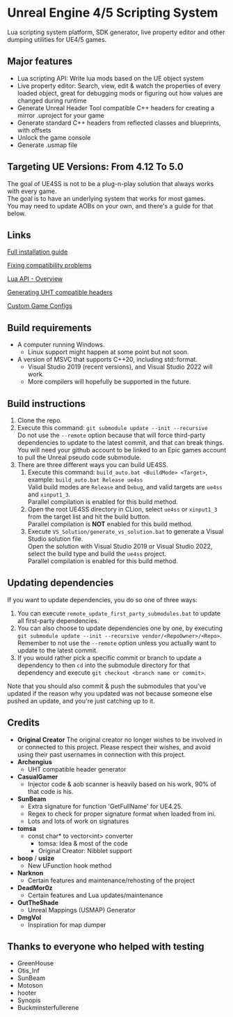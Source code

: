 # Unreal Engine 4/5 Scripting System

Lua scripting system platform, SDK generator, live property editor and other dumping utilities for UE4/5 games. 

## Major features

- Lua scripting API: Write lua mods based on the UE object system
- Live property editor: Search, view, edit & watch the properties of every loaded object, great for debugging mods or figuring out how values are changed during runtime
- Generate Unreal Header Tool compatible C++ headers for creating a mirror .uproject for your game
- Generate standard C++ headers from reflected classes and blueprints, with offsets
- Unlock the game console
- Generate .usmap file

## Targeting UE Versions: From 4.12 To 5.0

The goal of UE4SS is not to be a plug-n-play solution that always works with every game.  
The goal is to have an underlying system that works for most games.  
You may need to update AOBs on your own, and there's a guide for that below.  

## Links

  [Full installation guide](https://github.com/UE4SS-RE/RE-UE4SS/wiki/FullInstallationGuide)
  
  [Fixing compatibility problems](https://github.com/UE4SS-RE/RE-UE4SS/wiki/FixingBrokenAOBs) 
  
  [Lua API - Overview](https://github.com/UE4SS-RE/RE-UE4SS/wiki/Lua-API)
  
  [Generating UHT compatible headers](https://github.com/UE4SS-RE/RE-UE4SS/wiki/Generating-UHT-compatible-headers)
  
  [Custom Game Configs](https://github.com/UE4SS-RE/RE-UE4SS/wiki/CustomGameConfigs)


## Build requirements

- A computer running Windows.
  - Linux support might happen at some point but not soon.
- A version of MSVC that supports C++20, including std::format.
  - Visual Studio 2019 (recent versions), and Visual Studio 2022 will work.
  - More compilers will hopefully be supported in the future.


## Build instructions

1. Clone the repo.
2. Execute this command: `git submodule update --init --recursive`  
    Do not use the `--remote` option because that will force third-party dependencies to update to the latest commit, and that can break things.
    You will need your github account to be linked to an Epic games account to pull the Unreal pseudo code submodule.
3. There are three different ways you can build UE4SS.  
    1. Execute this command: `build_auto.bat <BuildMode> <Target>`, example: `build_auto.bat Release ue4ss`  
        Valid build modes are `Release` and `Debug`, and valid targets are `ue4ss` and `xinput1_3`.  
        Parallel compilation is enabled for this build method.
    2. Open the root UE4SS directory in CLion, select `ue4ss` or `xinput1_3` from the target list and hit the build button.  
        Parallel compilation is **NOT** enabled for this build method.
    3. Execute `VS_Solution/generate_vs_solution.bat` to generate a Visual Studio solution file.  
        Open the solution with Visual Studio 2019 or Visual Studio 2022, select the build type and build the `ue4ss` project.  
        Parallel compilation is enabled for this build method.
    
## Updating dependencies

If you want to update dependencies, you do so one of three ways:
1. You can execute `remote_update_first_party_submodules.bat` to update all first-party dependencies.  
2. You can also choose to update dependencies one by one, by executing `git submodule update --init --recursive vendor/<RepoOwner>/<Repo>`.  
    Remember to not use the `--remote` option unless you actually want to update to the latest commit.  
3. If you would rather pick a specific commit or branch to update a dependency to then `cd` into the submodule directory for that dependency and execute `git checkout <branch name or commit>`.

Note that you should also commit & push the submodules that you've updated if the reason why you updated was not because someone else pushed an update, and you're just catching up to it.

## Credits

- **Original Creator** The original creator no longer wishes to be involved in or connected to  this project.  Please respect their wishes, and avoid using their past usernames in connection with this project.
- **Archengius**
  - UHT compatible header generator
- **CasualGamer**
  - Injector code & aob scanner is heavily based on his work, 90% of that code is his.
- **SunBeam**
  - Extra signature for function 'GetFullName' for UE4.25.
  - Regex to check for proper signature format when loaded from ini.
  - Lots and lots of work on signatures
- **tomsa**
  - const char* to vector\<int> converter
    - tomsa: Idea & most of the code
    - Original Creator: Nibblet support
- **boop** / **usize**
  - New UFunction hook method
- **Narknon**
  - Certain features and maintenance/rehosting of the project
- **DeadMor0z**
  - Certain features and Lua updates/maintenance
- **OutTheShade**
  - Unreal Mappings (USMAP) Generator
- **DmgVol**
  - Inspiration for map dumper


## Thanks to everyone who helped with testing

- GreenHouse
- Otis_Inf
- SunBeam
- Motoson
- hooter
- Synopis
- Buckminsterfullerene
